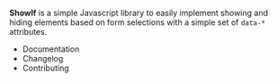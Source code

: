 **ShowIf** is a simple Javascript library to easily implement showing and hiding elements based on form selections with a simple set of `data-*` attributes.

* Documentation
* Changelog
* Contributing
